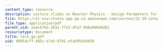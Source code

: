 ```yaml
---
content_type: resource
description: Lecture slides on Reactor Physics - Design Parameters for PWRs.
file: https://ol-ocw-studio-app-qa.s3.amazonaws.com/courses/22-39-integration-of-reactor-design-operations-and-safety-fall-2006/0095dcff485ce7a59791efa5955d4458_lec5_ga.pdf
file_type: application/pdf
parent_uid: ea4c6762-2031-77a3-dfa7-940a90b40201
resourcetype: Document
title: lec5_ga.pdf
uid: 0095dcff-485c-e7a5-9791-efa5955d4458
---
```

